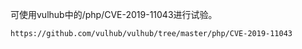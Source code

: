 可使用vulhub中的/php/CVE-2019-11043进行试验。

```
https://github.com/vulhub/vulhub/tree/master/php/CVE-2019-11043
```

